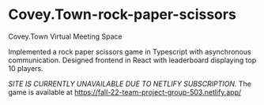 # Covey.Town-rock-paper-scissors
Covey.Town Virtual Meeting Space 

Implemented a rock paper scissors game in Typescript with asynchronous communication.
Designed frontend in React with leaderboard displaying top 10 players.


*SITE IS  CURRENTLY UNAVAILABLE DUE TO NETLIFY SUBSCRIPTION.*
The game is available at https://fall-22-team-project-group-503.netlify.app/
